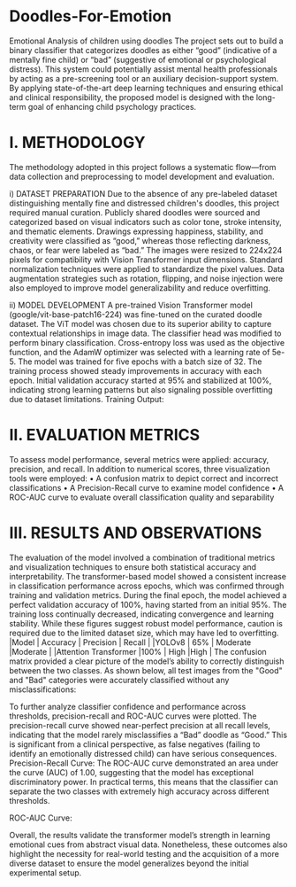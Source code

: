 # Doodles-For-Emotion
Emotional Analysis of children using doodles
The project sets out to build a binary classifier that categorizes doodles as either “good” (indicative of a mentally fine child) or “bad” (suggestive of emotional or psychological distress). This system could potentially assist mental health professionals by acting as a pre-screening tool or an auxiliary decision-support system. By applying state-of-the-art deep learning techniques and ensuring ethical and clinical responsibility, the proposed model is designed with the long-term goal of enhancing child psychology practices.

# I. METHODOLOGY
The methodology adopted in this project follows a systematic flow—from data collection and preprocessing to model development and evaluation.

i) DATASET PREPARATION 
Due to the absence of any pre-labeled dataset distinguishing mentally fine and distressed children's doodles, this project required manual curation. Publicly shared doodles were sourced and categorized based on visual indicators such as color tone, stroke intensity, and thematic elements. Drawings expressing happiness, stability, and creativity were classified as “good,” whereas those reflecting darkness, chaos, or fear were labeled as “bad.”
The images were resized to 224x224 pixels for compatibility with Vision Transformer input dimensions. Standard normalization techniques were applied to standardize the pixel values. Data augmentation strategies such as rotation, flipping, and noise injection were also employed to improve model generalizability and reduce overfitting.

ii) MODEL DEVELOPMENT 
A pre-trained Vision Transformer model (google/vit-base-patch16-224) was fine-tuned on the curated doodle dataset. The ViT model was chosen due to its superior ability to capture contextual relationships in image data. The classifier head was modified to perform binary classification. Cross-entropy loss was used as the objective function, and the AdamW optimizer was selected with a learning rate of 5e-5. The model was trained for five epochs with a batch size of 32.
The training process showed steady improvements in accuracy with each epoch. Initial validation accuracy started at 95% and stabilized at 100%, indicating strong learning patterns but also signaling possible overfitting due to dataset limitations.
Training Output:
 
# II. EVALUATION METRICS 
To assess model performance, several metrics were applied: accuracy, precision, and recall. In addition to numerical scores, three visualization tools were employed:
•	A confusion matrix to depict correct and incorrect classifications
•	A Precision-Recall curve to examine model confidence
•	A ROC-AUC curve to evaluate overall classification quality and separability

# III. RESULTS AND OBSERVATIONS
The evaluation of the model involved a combination of traditional metrics and visualization techniques to ensure both statistical accuracy and interpretability. The transformer-based model showed a consistent increase in classification performance across epochs, which was confirmed through training and validation metrics. During the final epoch, the model achieved a perfect validation accuracy of 100%, having started from an initial 95%. The training loss continually decreased, indicating convergence and learning stability. While these figures suggest robust model performance, caution is required due to the limited dataset size, which may have led to overfitting.
|Model	                | Accuracy	| Precision	| Recall | 
|YOLOv8	               | 65%	    | Moderate	 |Moderate |
|Attention Transformer	|100%	    | High    	 |High     |
The confusion matrix provided a clear picture of the model’s ability to correctly distinguish between the two classes. As shown below, all test images from the "Good" and "Bad" categories were accurately classified without any misclassifications:
 

To further analyze classifier confidence and performance across thresholds, precision-recall and ROC-AUC curves were plotted. The precision-recall curve showed near-perfect precision at all recall levels, indicating that the model rarely misclassifies a “Bad” doodle as “Good.” This is significant from a clinical perspective, as false negatives (failing to identify an emotionally distressed child) can have serious consequences.
Precision-Recall Curve:
The ROC-AUC curve demonstrated an area under the curve (AUC) of 1.00, suggesting that the model has exceptional discriminatory power. In practical terms, this means that the classifier can separate the two classes with extremely high accuracy across different thresholds.
  
ROC-AUC Curve:
 
Overall, the results validate the transformer model’s strength in learning emotional cues from abstract visual data. Nonetheless, these outcomes also highlight the necessity for real-world testing and the acquisition of a more diverse dataset to ensure the model generalizes beyond the initial experimental setup.
